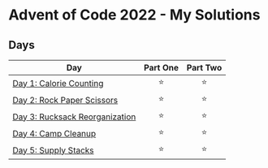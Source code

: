 # Advent of Code 2022 - My Solutions

## Days

| Day  | Part One | Part Two |
|---|:---:|:---:|
| [Day 1: Calorie Counting](https://github.com/crookoo/adventofcode-2022/tree/main/day01)| ⭐ | ⭐ |
| [Day 2: Rock Paper Scissors](https://github.com/crookoo/adventofcode-2022/tree/main/day02)| ⭐ | ⭐ |
| [Day 3: Rucksack Reorganization](https://github.com/crookoo/adventofcode-2022/tree/main/day03)| ⭐ | ⭐ |
| [Day 4: Camp Cleanup](https://github.com/crookoo/adventofcode-2022/tree/main/day04)| ⭐ | ⭐ |
| [Day 5: Supply Stacks](https://github.com/crookoo/adventofcode-2022/tree/main/day05)| ⭐ | ⭐ |
